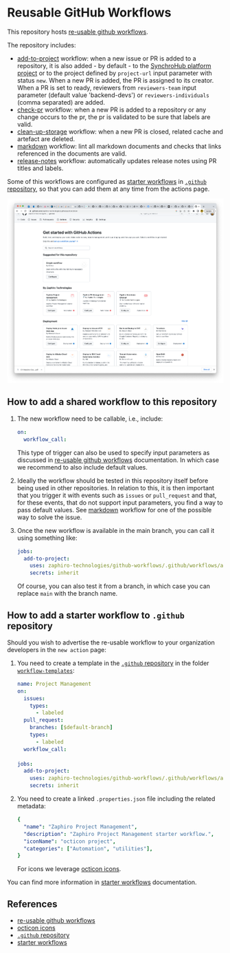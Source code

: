 # Reusable GitHub Workflows

This repository hosts [re-usable github workflows][re-usable-github-workflows].

The repository includes:

- [add-to-project](.github/workflows/add-to-project.yaml) workflow: when a new
  issue or PR is added to a repository, it is also added - by default - to the
  [SynchroHub platform project](https://github.com/orgs/zaphiro-technologies/projects/2)
  or to the project defined by `project-url` input parameter with status `new`.
  When a new PR is added, the PR is assigned to its creator. When a PR is set to
  ready, reviewers from `reviewers-team` input parameter (default value
  'backend-devs') or `reviewers-individuals` (comma separated) are added.
- [check-pr](.github/workflows/check-pr.yaml) workflow: when a new PR is added
  to a repository or any change occurs to the pr, the pr is validated to be sure
  that labels are valid.
- [clean-up-storage](.github/workflows/clean-up-storage.yaml) workflow: when a
  new PR is closed, related cache and artefact are deleted.
- [markdown](.github/workflows/markdown.yaml) workflow: lint all markdown
  documents and checks that links referenced in the documents are valid.
- [release-notes](.github/workflows/release-notes.yaml) workflow: automatically
  updates release notes using PR titles and labels.

Some of this workflows are configured as [starter workflows][starter-workflows]
in [`.github` repository][.github], so that you can add them at any time from
the actions page.

![Starter Actions](./screenshot.png)

## How to add a shared workflow to this repository

1. The new workflow need to be callable, i.e., include:

   ```yaml
   on:
     workflow_call:
   ```

   This type of trigger can also be used to specify input parameters as
   discussed in [re-usable github workflows][re-usable-github-workflows]
   documentation. In which case we recommend to also include default values.

1. Ideally the workflow should be tested in this repository itself before being
   used in other repositories. In relation to this, it is then important that
   you trigger it with events such as `issues` or `pull_request` and that, for
   these events, that do not support input parameters, you find a way to pass
   default values. See [markdown](.github/workflows/markdown.yaml) workflow for
   one of the possible way to solve the issue.

1. Once the new workflow is available in the main branch, you can call it using
   something like:

   ```yaml
   jobs:
     add-to-project:
       uses: zaphiro-technologies/github-workflows/.github/workflows/add-to-project.yaml@main
       secrets: inherit
   ```

   Of course, you can also test it from a branch, in which case you can replace
   `main` with the branch name.

## How to add a starter workflow to `.github` repository

Should you wish to advertise the re-usable workflow to your organization
developers in the `new action` page:

1. You need to create a template in the [`.github` repository][.github] in the
   folder
   [`workflow-templates`](https://github.com/zaphiro-technologies/.github/tree/main/workflow-templates):

   ```yaml
   name: Project Management
   on:
     issues:
       types:
         - labeled
     pull_request:
       branches: [$default-branch]
       types:
         - labeled
     workflow_call:

   jobs:
     add-to-project:
       uses: zaphiro-technologies/github-workflows/.github/workflows/add-to-project.yaml@main
       secrets: inherit
   ```

1. You need to create a linked `.properties.json` file including the related
   metadata:

   ```yaml
   {
     "name": "Zaphiro Project Management",
     "description": "Zaphiro Project Management starter workflow.",
     "iconName": "octicon project",
     "categories": ["Automation", "utilities"],
   }
   ```

   For icons we leverage [octicon icons][octicon].

You can find more information in [starter workflows][starter-workflows]
documentation.

## References

- [re-usable github workflows][re-usable-github-workflows]
- [octicon icons][octicon]
- [`.github` repository][.github]
- [starter workflows][starter-workflows]

[re-usable-github-workflows]:
  https://docs.github.com/en/actions/using-workflows/reusing-workflows
[octicon]: https://primer.style/design/foundations/icons/
[.github]: https://github.com/zaphiro-technologies/.github
[starter-workflows]:
  https://docs.github.com/en/actions/using-workflows/creating-starter-workflows-for-your-organization
